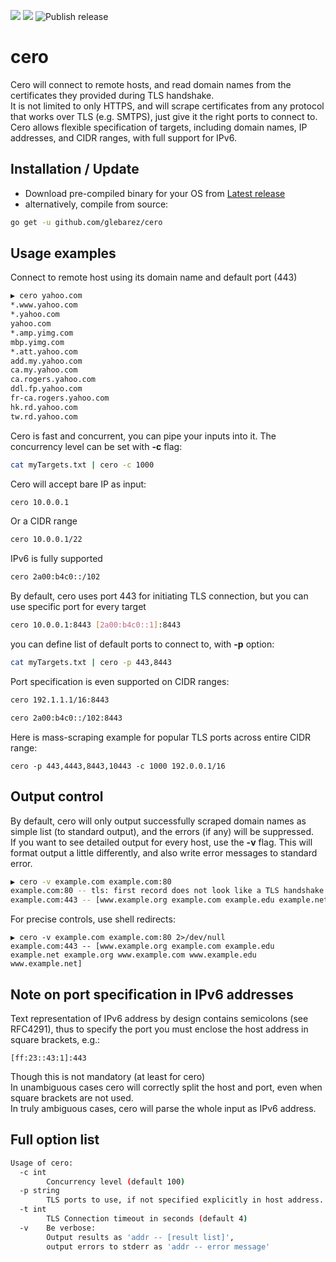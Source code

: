 ![](https://img.shields.io/github/go-mod/go-version/glebarez/cero) ![](https://img.shields.io/codecov/c/github/glebarez/cero) ![Publish release](https://github.com/glebarez/cero/workflows/Publish%20release/badge.svg)

# cero
Cero will connect to remote hosts, and read domain names from the certificates they provided during TLS handshake. <br>
It is not limited to only HTTPS, and will scrape certificates from any protocol that works over TLS (e.g. SMTPS), just give it the right ports to connect to.<br>
Cero allows flexible specification of targets, including domain names, IP addresses, and CIDR ranges, with full support for IPv6.

## Installation / Update
- Download pre-compiled binary for your OS from [Latest release](https://github.com/glebarez/cero/releases/latest)
- alternatively, compile from source:
```bash
go get -u github.com/glebarez/cero
```

## Usage examples
Connect to remote host using its domain name and default port (443)
```bash
▶ cero yahoo.com
*.www.yahoo.com
*.yahoo.com
yahoo.com
*.amp.yimg.com
mbp.yimg.com
*.att.yahoo.com
add.my.yahoo.com
ca.my.yahoo.com
ca.rogers.yahoo.com
ddl.fp.yahoo.com
fr-ca.rogers.yahoo.com
hk.rd.yahoo.com
tw.rd.yahoo.com
```
Cero is fast and concurrent, you can pipe your inputs into it. The concurrency level can be set with **-c** flag:
```bash
cat myTargets.txt | cero -c 1000
```
Cero will accept bare IP as input:
```bash
cero 10.0.0.1
```
Or a CIDR range
```bash
cero 10.0.0.1/22
```
IPv6 is fully supported
```bash
cero 2a00:b4c0::/102
```
By default, cero uses port 443 for initiating TLS connection, but you can use specific port for every target
```bash
cero 10.0.0.1:8443 [2a00:b4c0::1]:8443
```
you can define list of default ports to connect to, with **-p** option:
```bash
cat myTargets.txt | cero -p 443,8443
```
Port specification is even supported on CIDR ranges:
```bash
cero 192.1.1.1/16:8443
```
```bash
cero 2a00:b4c0::/102:8443
```
Here is mass-scraping example for popular TLS ports across entire CIDR range:
```
cero -p 443,4443,8443,10443 -c 1000 192.0.0.1/16
```

## Output control
By default, cero will only output successfully scraped domain names as simple list (to standard output), and the errors (if any)  will be suppressed.<br>
If you want to see detailed output for every host, use the **-v** flag. This will format output a little differently, and also write error messages to standard error.
```bash
▶ cero -v example.com example.com:80
example.com:80 -- tls: first record does not look like a TLS handshake
example.com:443 -- [www.example.org example.com example.edu example.net example.org www.example.com www.example.edu www.example.net]
```
For precise controls, use shell redirects:
```
▶ cero -v example.com example.com:80 2>/dev/null
example.com:443 -- [www.example.org example.com example.edu example.net example.org www.example.com www.example.edu www.example.net]
```

## Note on port specification in IPv6 addresses
Text representation of IPv6 address by design contains semicolons (see RFC4291), thus to specify the port you must enclose the host address in square brackets, e.g.:
```
[ff:23::43:1]:443
```
Though this is not mandatory (at least for cero)<br>
In unambiguous cases cero will correctly split the host and port, even when square brackets are not used.<br>In truly ambiguous cases, cero will parse the whole input as IPv6 address.

## Full option list
```bash
Usage of cero:
  -c int
        Concurrency level (default 100)
  -p string
        TLS ports to use, if not specified explicitly in host address. Use comma-separated list (default "443")
  -t int
        TLS Connection timeout in seconds (default 4)
  -v    Be verbose: 
        Output results as 'addr -- [result list]', 
        output errors to stderr as 'addr -- error message'
  ```